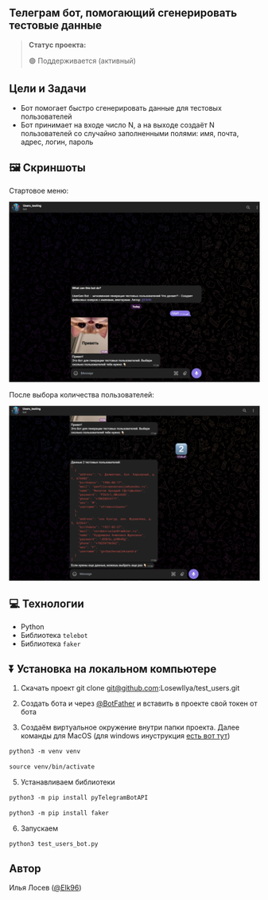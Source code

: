 <h2>Телеграм бот, помогающий сгенерировать тестовые данные</h2>

> **Статус проекта:**
>
> 🟢 Поддерживается (активный) 

## Цели и Задачи
* Бот помогает быстро сгенерировать данные для тестовых пользователей
* Бот принимает на входе число N, а на выходе создаёт N пользователей со случайно заполненными полями: имя, почта, адрес, логин, пароль

## 🖼 Скриншоты

Стартовое меню:

![image](https://raw.githubusercontent.com/LosewIlya/test_users/refs/heads/main/start.png)

После выбора количества пользователей:

![image](https://raw.githubusercontent.com/LosewIlya/test_users/refs/heads/main/fin.png)

## 💻 Технологии

* Python
* Библиотека `telebot`
* Библиотека `faker`

## ⏬ Установка на локальном компьютере

1. Скачать проект
   git clone git@github.com:LosewIlya/test_users.git

3. Создать бота и через [@BotFather](https://t.me/BotFather) и вставить в проекте свой токен от бота

4. Создаём виртуальное окружение внутри папки проекта.
Далее команды для MacOS (для windows инуструкция [есть вот тут](https://realpython.com/python-virtual-environments-a-primer/#create-it))

``` markdown
python3 -m venv venv
```

``` markdown
source venv/bin/activate
```
5. Устанавливаем библиотеки

``` markdown
python3 -m pip install pyTelegramBotAPI
```

``` markdown
python3 -m pip install faker
```

6. Запускаем
``` markdown
python3 test_users_bot.py
```

## Автор

Илья Лосев ([@Elk96](https://t.me/Elk96))
